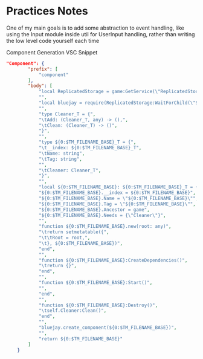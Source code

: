 # Practices Notes

One of my main goals is to add some abstraction to event handling, like using the Input module inside util for UserInput handling, rather than writing the low level code yourself each time

Component Generation VSC Snippet
```json
"Component": {
		"prefix": [
			"component"
		],
		"body": [
			"local ReplicatedStorage = game:GetService(\"ReplicatedStorage\")",
			"",
			"local bluejay = require(ReplicatedStorage:WaitForChild(\"Shared\"):WaitForChild(\"bluejay\"))",
			"",
			"type Cleaner_T = {",
			"\tAdd: (Cleaner_T, any) -> (),",
			"\tClean: (Cleaner_T) -> ()",
			"}",
			"",
			"type ${0:$TM_FILENAME_BASE}_T = {",
			"\t__index: ${0:$TM_FILENAME_BASE}_T",
			"\tName: string",
			"\tTag: string",
			"",
			"\tCleaner: Cleaner_T",
			"}",
			"",
			"local ${0:$TM_FILENAME_BASE}: ${0:$TM_FILENAME_BASE}_T = {}",
			"${0:$TM_FILENAME_BASE}.__index = ${0:$TM_FILENAME_BASE}",
			"${0:$TM_FILENAME_BASE}.Name = \"${0:$TM_FILENAME_BASE}\"",
			"${0:$TM_FILENAME_BASE}.Tag = \"${0:$TM_FILENAME_BASE}\"",
			"${0:$TM_FILENAME_BASE}.Ancestor = game",
			"${0:$TM_FILENAME_BASE}.Needs = {\"Cleaner\"}",
			"",
			"function ${0:$TM_FILENAME_BASE}.new(root: any)",
			"\treturn setmetatable({",
			"\t\tRoot = root,",
			"\t}, ${0:$TM_FILENAME_BASE})",
			"end",
			"",
			"function ${0:$TM_FILENAME_BASE}:CreateDependencies()",
			"\treturn {}",
			"end",
			"",
			"function ${0:$TM_FILENAME_BASE}:Start()",
			"",
			"end",
			"",
			"function ${0:$TM_FILENAME_BASE}:Destroy()",
			"\tself.Cleaner:Clean()",
			"end",
			"",
			"bluejay.create_component(${0:$TM_FILENAME_BASE})",
			"",
			"return ${0:$TM_FILENAME_BASE}"
		]
	}
```